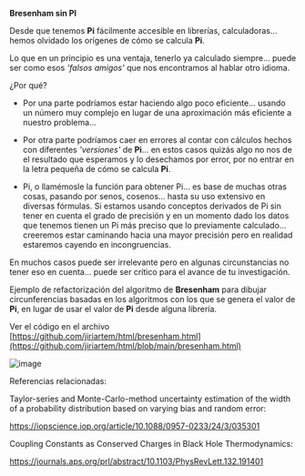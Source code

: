 **Bresenham sin PI**

Desde que tenemos **Pi** fácilmente accesible en librerías, calculadoras... hemos olvidado los orígenes de cómo se calcula **Pi**.

 Lo que en un principio es una ventaja, tenerlo ya calculado siempre... puede ser como esos *'falsos amigos'* que nos encontramos al hablar otro idioma.
 
 ¿Por qué?
 
  - Por una parte podríamos estar haciendo algo poco eficiente... usando un número muy complejo en lugar de una aproximación más eficiente a nuestro problema...
    
  - Por otra parte podríamos caer en errores al contar con cálculos hechos con diferentes *'versiones'* de **Pi**... en estos casos quizás algo no nos de el resultado que esperamos y lo desechamos por error, por no entrar en la letra pequeña de cómo se calcula **Pi**.
  
  - Pi, o llamémosle la función para obtener Pi... es base de muchas otras cosas, pasando por senos, cosenos... hasta su uso extensivo en diversas fórmulas. Si estamos usando conceptos derivados de Pi sin tener en cuenta el grado de precisión y en un momento dado los datos que tenemos tienen un Pi más preciso que lo previamente calculado... creeremos estar caminando hacia una mayor precisión pero en realidad estaremos cayendo en incongruencias.
  
   En muchos casos puede ser irrelevante pero en algunas circunstancias no tener eso en cuenta... puede ser crítico para el avance de tu investigación.

  

Ejemplo de refactorización del algoritmo de **Bresenham** para dibujar circunferencias basadas en los algoritmos con los que se genera el valor de **Pi**, en lugar de usar el valor de **Pi** desde alguna librería.

Ver el código en el archivo [https://github.com/jiriartem/html/bresenham.html](https://github.com/jiriartem/html/blob/main/bresenham.html)

![image](https://github.com/jiriartem/html/assets/77533807/f63cdd46-38c9-42bd-a151-c76640d955b5)

Referencias relacionadas:

Taylor-series and Monte-Carlo-method uncertainty estimation of the width of a probability distribution based on varying bias and random error:

https://iopscience.iop.org/article/10.1088/0957-0233/24/3/035301

Coupling Constants as Conserved Charges in Black Hole Thermodynamics:

https://journals.aps.org/prl/abstract/10.1103/PhysRevLett.132.191401
